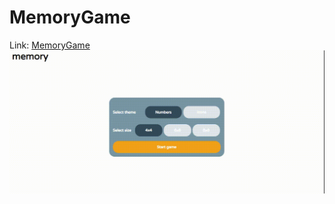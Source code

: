 # MemoryGame
Link: [MemoryGame](https://LaDIp.github.io/memory-game)
![](https://github.com/LaDIp/memory-game/blob/master/memory-game.gif)
